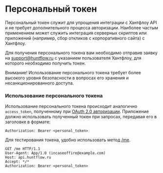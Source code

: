 # Персональный токен

Персональный токен служит для упрощения интеграции с Хантфлоу API и не требует дополнительного процесса авторизации. Наиболее частым применением может служить интеграция серверных скриптов или приложений (например, сбор откликов с корпоративного сайта) с Хантфлоу.

Для получения персонального токена вам необходимо отправив заявку на [support@huntflow.ru](mailto:support@huntflow.ru) с указанием пользователя Хантфлоу, для которого необходимо получить токен.

Внимание! Использование персонального токена требует более высокого уровня безопасности в вопросах его хранения и несанкционированного доступа.

### Использование персонального токена

Использование персонального токена происходит аналогично `access_token`, полученному при [OAuth 2.0 авторизации](authorization.md). 
Приложение должно использовать полученный токен при запросах, 
передавая его в заголовке в формате:

```Authorization: Bearer <personal_token>```

Для тестирования токена, удобно использовать метод [/me](user.md#me).

```http
GET /me HTTP/1.1
User-Agent: App/1.0 (incaseoffire@example.com)
Host: api.huntflow.ru
Accept: */*
Authorization: Bearer <personal_token>
```
